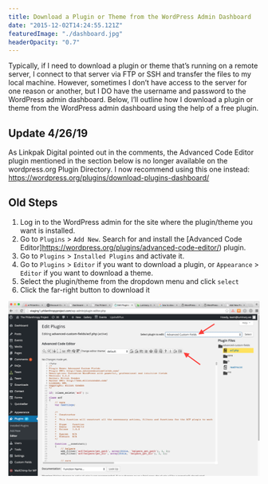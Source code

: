 ```yaml
---
title: Download a Plugin or Theme from the WordPress Admin Dashboard
date: "2015-12-02T14:24:55.121Z"
featuredImage: "./dashboard.jpg"
headerOpacity: "0.7"
---
```


Typically, if I need to download a plugin or theme that’s running on a remote server, I connect to that server via FTP or SSH and transfer the files to my local machine. However, sometimes I don’t have access to the server for one reason or another, but I DO have the username and password to the WordPress admin dashboard. Below, I’ll outline how I download a plugin or theme from the WordPress admin dashboard using the help of a free plugin.

## Update 4/26/19

As Linkpak Digital pointed out in the comments, the Advanced Code Editor plugin mentioned in the section below is no longer available on the wordpress.org Plugin Directory. I now recommend using this one instead:
<https://wordpress.org/plugins/download-plugins-dashboard/>

## Old Steps
1. Log in to the WordPress admin for the site where the plugin/theme you want is installed.
1. Go to `Plugins` > `Add New`. Search for and install the [Advanced Code Editor]https://wordpress.org/plugins/advanced-code-editor/) plugin.
1. Go to `Plugins` > `Installed Plugins` and activate it.
1. Go to `Plugins` > `Editor` if you want to download a plugin, or `Appearance` > `Editor` if you want to download a theme.
1. Select the plugin/theme from the dropdown menu and click `select`
1. Click the far-right button to download it

![Advanced Code Editor screenshot](./advanced-code-editor.png)